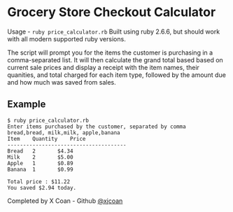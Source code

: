 # Grocery Store Checkout Calculator
Usage - `ruby price_calculator.rb`
Built using ruby 2.6.6, but should work with all modern supported ruby versions.

The script will prompt you for the items the customer is purchasing in a comma-separated
list. It will then calculate the grand total based based on current sale prices and
display a receipt with the item names, their quanities, and total charged for
each item type, followed by the amount due and how much was saved from sales.

## Example
```
$ ruby price_calculator.rb
Enter items purchased by the customer, separated by comma
bread,bread, milk,milk, apple,banana
Item	Quantity	Price
--------------------------------------
Bread	2		$4.34
Milk	2		$5.00
Apple	1		$0.89
Banana	1		$0.99

Total price : $11.22
You saved $2.94 today.
```


Completed by X Coan - Github [@xjcoan](https://github.com/xjcoan)
